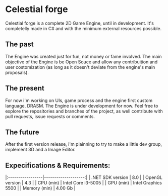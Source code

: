 # Celestial forge

Celestial forge is a complete 2D Game Engine, until in development.
It's completelly made in C# and with the minimum external resources possible.


## The past
The Engine was created just for fun, not money or fame involved.
The main objective of the Engine is be Open Souce and allow any contribuition and user costomization (as long as it doesn't deviate from the engine's main proposals).

## The present
For now i'm working on UIs, game process and the engine first custom language, DRASM.
The Engine is under development for now. Feel free to explore the repositories and branches of the project, as well contribute with pull requests, issue requests or comments.

## The future
After the first version release, i'm plainning to try to make a little dev group, implement 3D and a Image Editor.


## Expecifications & Requirements:
|:-----------------|--------------------:|
| .NET SDK version | 8.0                 |
| OpenGL version   | 4.3                 |
| CPU (min)        | Intel Core i3-5005  |
| GPU (min)        | Intel Graphics 5500 |
| Memory (min)     | 4.00 Gb             |